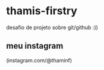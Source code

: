 # thamis-firstry
desafio de projeto sobre git/github :))

## meu instagram
(instagram.com/@thaminf)
